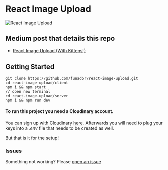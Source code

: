 # React Image Upload

![React Image Upload](https://cdn-images-1.medium.com/max/1600/1*2a5Zidam3OI-Ep19-tT1AQ.gif)

## Medium post that details this repo
* [React Image Upload (With Kittens!)](https://medium.com/p/cc96430eaece)

## Getting Started

```
git clone https://github.com/funador/react-image-upload.git
cd react-image-upload/client
npm i && npm start
// open new terminal
cd react-image-upload/server
npm i && npm run dev
```

#### To run this project you need a Cloudinary account. 
You can sign up with Cloudinary [here](https://cloudinary.com/users/register/free).  Afterwards you will need to plug your keys into a *.env* file that needs to be created as well. 

But that is it for the setup!

### Issues

Something not working?  Please [open an issue](https://github.com/funador/react-image-upload/issues)